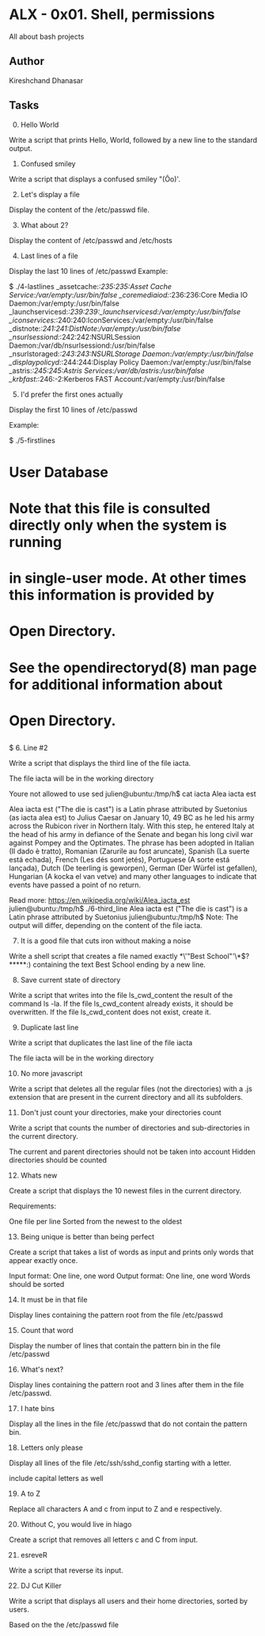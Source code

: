 # ALX - 0x01. Shell, permissions
All about bash projects
## Author
Kireshchand Dhanasar

## Tasks

0. Hello World

Write a script that prints Hello, World, followed by a new line to the standard output.

1. Confused smiley

Write a script that displays a confused smiley "(Ôo)'.

2. Let's display a file

Display the content of the /etc/passwd file.

3. What about 2?

Display the content of /etc/passwd and /etc/hosts

4. Last lines of a file

Display the last 10 lines of /etc/passwd
Example:

$ ./4-lastlines
_assetcache:*:235:235:Asset Cache Service:/var/empty:/usr/bin/false
_coremediaiod:*:236:236:Core Media IO Daemon:/var/empty:/usr/bin/false
_launchservicesd:*:239:239:_launchservicesd:/var/empty:/usr/bin/false
_iconservices:*:240:240:IconServices:/var/empty:/usr/bin/false
_distnote:*:241:241:DistNote:/var/empty:/usr/bin/false
_nsurlsessiond:*:242:242:NSURLSession Daemon:/var/db/nsurlsessiond:/usr/bin/false
_nsurlstoraged:*:243:243:NSURLStorage Daemon:/var/empty:/usr/bin/false
_displaypolicyd:*:244:244:Display Policy Daemon:/var/empty:/usr/bin/false
_astris:*:245:245:Astris Services:/var/db/astris:/usr/bin/false
_krbfast:*:246:-2:Kerberos FAST Account:/var/empty:/usr/bin/false


5. I'd prefer the first ones actually

Display the first 10 lines of /etc/passwd

Example:

$ ./5-firstlines
##
# User Database
#
# Note that this file is consulted directly only when the system is running
# in single-user mode. At other times this information is provided by
# Open Directory.
#
# See the opendirectoryd(8) man page for additional information about
# Open Directory.
##
$
6. Line #2

Write a script that displays the third line of the file iacta.

The file iacta will be in the working directory

Youre not allowed to use sed
julien@ubuntu:/tmp/h$ cat iacta 
Alea iacta est

Alea iacta est ("The die is cast") is a Latin phrase attributed by Suetonius
(as iacta alea est) to Julius Caesar on January 10, 49 BC
as he led his army across the Rubicon river in Northern Italy. With this step,
he entered Italy at the head of his army in defiance of the Senate and began
his long civil war against Pompey and the Optimates. The phrase has been
adopted in Italian (Il dado è tratto), Romanian (Zarurile au fost aruncate),
Spanish (La suerte está echada), French (Les dés sont jetés), Portuguese (A
sorte está lançada), Dutch (De teerling is geworpen),
German (Der Würfel ist gefallen), Hungarian (A kocka el van vetve) and many other languages to
indicate that events have passed a point of no return.

Read more: https://en.wikipedia.org/wiki/Alea_iacta_est
julien@ubuntu:/tmp/h$ ./6-third_line 
Alea iacta est ("The die is cast") is a Latin phrase attributed by Suetonius
julien@ubuntu:/tmp/h$ 
Note: The output will differ, depending on the content of the file iacta.

7. It is a good file that cuts iron without making a noise

Write a shell script that creates a file named exactly \*\\'"Best School"\'\\*$\?\*\*\*\*\*:) containing the text Best School ending by a new line.

8. Save current state of directory

Write a script that writes into the file ls_cwd_content the result of the command ls -la. If the file ls_cwd_content already exists, it should be overwritten. If the file ls_cwd_content does not exist, create it.

9. Duplicate last line

Write a script that duplicates the last line of the file iacta

The file iacta will be in the working directory

10. No more javascript

Write a script that deletes all the regular files (not the directories) with a .js extension that are present in the current directory and all its subfolders.

11. Don't just count your directories, make your directories count

Write a script that counts the number of directories and sub-directories in the current directory.

The current and parent directories should not be taken into account
Hidden directories should be counted

12. Whats new

Create a script that displays the 10 newest files in the current directory.

Requirements:

One file per line
Sorted from the newest to the oldest

13. Being unique is better than being perfect

Create a script that takes a list of words as input and prints only words that appear exactly once.

Input format: One line, one word
Output format: One line, one word
Words should be sorted

14. It must be in that file

Display lines containing the pattern root from the file /etc/passwd

15. Count that word

Display the number of lines that contain the pattern bin in the file /etc/passwd

16. What's next?

Display lines containing the pattern root and 3 lines after them in the file /etc/passwd.

17. I hate bins

Display all the lines in the file /etc/passwd that do not contain the pattern bin.

18. Letters only please

Display all lines of the file /etc/ssh/sshd_config starting with a letter.

include capital letters as well

19. A to Z

Replace all characters A and c from input to Z and e respectively.

20. Without C, you would live in hiago

Create a script that removes all letters c and C from input.

21. esreveR

Write a script that reverse its input.

22. DJ Cut Killer

Write a script that displays all users and their home directories, sorted by users.

Based on the the /etc/passwd file


